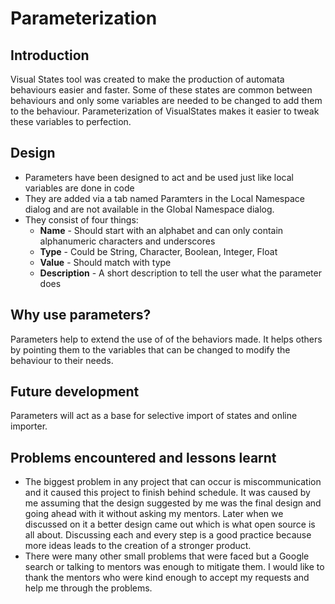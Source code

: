 # Parameterization
## Introduction
Visual States tool was created to make the production of automata behaviours easier and faster. 
Some of these states are common between behaviours and only some variables are needed to be changed to add them to the behaviour.
Parameterization of VisualStates makes it easier to tweak these variables to perfection. 

## Design 
- Parameters have been designed to act and be used just like local variables are done in code
- They are added via a tab named Paramters in the Local Namespace dialog and are not available in the Global Namespace dialog. 
- They consist of four things:
	- **Name** - Should start with an alphabet and can only contain alphanumeric characters and underscores
	- **Type** - Could be String, Character, Boolean, Integer, Float
	- **Value** - Should match with type
	- **Description** - A short description to tell the user what the parameter does

## Why use parameters?
Parameters help to extend the use of of the behaviors made. It helps others by pointing them
to the variables that can be changed to modify the behaviour to their needs. 

## Future development 
Parameters will act as a base for selective import of states and online importer. 

## Problems encountered and lessons learnt
- The biggest problem in any project that can occur is miscommunication and it
  caused this project to finish behind schedule. It was caused by me assuming that the 
  design suggested by me was the final design and going ahead with it without asking 
  my mentors. Later when we discussed on it a better design came out which is what open 
  source is all about. Discussing each and every step is a good practice because more ideas leads
  to the creation of a stronger product.
- There were many other small problems that were faced but a Google search or talking to mentors
  was enough to mitigate them. I would like to thank the mentors who were kind enough to accept 
  my requests and help me through the problems.